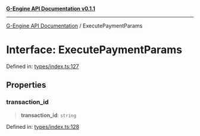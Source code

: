 [**G-Engine API Documentation v0.1.1**](../README.md)

***

[G-Engine API Documentation](../globals.md) / ExecutePaymentParams

# Interface: ExecutePaymentParams

Defined in: [types/index.ts:127](https://github.com/yakoshiq/g-engine-nodejs-lib/blob/6b4ec644f458bf28039e0209e5a91bd0ec704446/src/types/index.ts#L127)

## Properties

### transaction\_id

> **transaction\_id**: `string`

Defined in: [types/index.ts:128](https://github.com/yakoshiq/g-engine-nodejs-lib/blob/6b4ec644f458bf28039e0209e5a91bd0ec704446/src/types/index.ts#L128)
